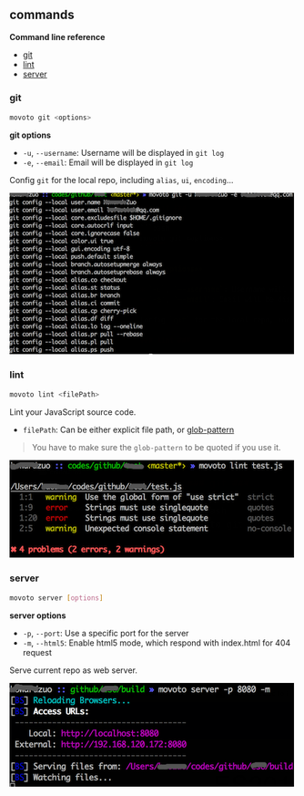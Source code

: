 ## commands ##

**Command line reference**

* [git](#git)
* [lint](#lint)
* [server](#server)


### git ###

```bash
movoto git <options>
```

**git options**

* `-u`, `--username`: Username will be displayed in `git log`
* `-e`, `--email`: Email will be displayed in `git log`

Config `git` for the local repo, including `alias`, `ui`, `encoding`...

![](./img/git.png)

### lint ###

```bash
movoto lint <filePath>
```

Lint your JavaScript source code.

* `filePath`: Can be either explicit file path, or [glob-pattern](https://github.com/isaacs/node-glob#glob-primer)

>You have to make sure the `glob-pattern` to be quoted if you use it.

![](./img/lint.png)

### server ###

```bash
movoto server [options]
```

**server options**

* `-p`, `--port`: Use a specific port for the server
* `-m`, `--html5`: Enable html5 mode, which respond with index.html for 404 request

Serve current repo as web server.

![](./img/server.png)
